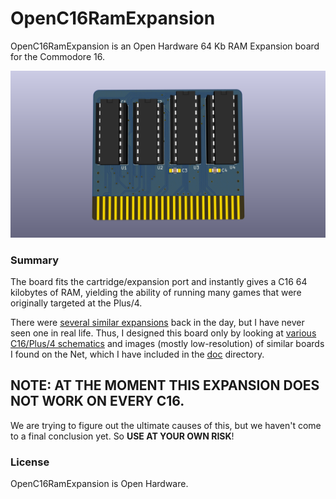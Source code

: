 # OpenC16RamExpansion
OpenC16RamExpansion is an Open Hardware 64 Kb RAM Expansion board for the Commodore 16.

![Board](https://raw.githubusercontent.com/SukkoPera/OpenC16RamExpansion/master/doc/render-top.png)

### Summary
The board fits the cartridge/expansion port and instantly gives a C16 64 kilobytes of RAM, yielding the ability of running many games that were originally targeted at the Plus/4.

There were [several similar expansions](http://plus4world.powweb.com/hardware) back in the day, but I have never seen one in real life. Thus, I designed this board only by looking at [various C16/Plus/4 schematics](http://www.zimmers.net/anonftp/pub/cbm/schematics/computers/plus4/index.html) and images (mostly low-resolution) of similar boards I found on the Net, which I have included in the [doc](https://github.com/SukkoPera/OpenC16RamExpansion/tree/master/doc/) directory.

## NOTE: AT THE MOMENT THIS EXPANSION DOES **NOT** WORK ON EVERY C16.
We are trying to figure out the ultimate causes of this, but we haven't come to a final conclusion yet. So **USE AT YOUR OWN RISK**!

### License
OpenC16RamExpansion is Open Hardware.
